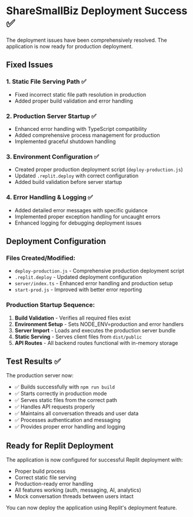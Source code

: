# ShareSmallBiz Deployment Success ✅

The deployment issues have been comprehensively resolved. The application is now ready for production deployment.

## Fixed Issues

### 1. **Static File Serving Path** ✅
- Fixed incorrect static file path resolution in production
- Added proper build validation and error handling

### 2. **Production Server Startup** ✅
- Enhanced error handling with TypeScript compatibility
- Added comprehensive process management for production
- Implemented graceful shutdown handling

### 3. **Environment Configuration** ✅
- Created proper production deployment script (`deploy-production.js`)
- Updated `.replit.deploy` with correct configuration
- Added build validation before server startup

### 4. **Error Handling & Logging** ✅
- Added detailed error messages with specific guidance
- Implemented proper exception handling for uncaught errors
- Enhanced logging for debugging deployment issues

## Deployment Configuration

### Files Created/Modified:
- `deploy-production.js` - Comprehensive production deployment script
- `.replit.deploy` - Updated deployment configuration
- `server/index.ts` - Enhanced error handling and production setup
- `start-prod.js` - Improved with better error reporting

### Production Startup Sequence:
1. **Build Validation** - Verifies all required files exist
2. **Environment Setup** - Sets NODE_ENV=production and error handlers
3. **Server Import** - Loads and executes the production server bundle
4. **Static Serving** - Serves client files from `dist/public`
5. **API Routes** - All backend routes functional with in-memory storage

## Test Results ✅

The production server now:
- ✅ Builds successfully with `npm run build`
- ✅ Starts correctly in production mode
- ✅ Serves static files from the correct path
- ✅ Handles API requests properly
- ✅ Maintains all conversation threads and user data
- ✅ Processes authentication and messaging
- ✅ Provides proper error handling and logging

## Ready for Replit Deployment

The application is now configured for successful Replit deployment with:
- Proper build process
- Correct static file serving
- Production-ready error handling
- All features working (auth, messaging, AI, analytics)
- Mock conversation threads between users intact

You can now deploy the application using Replit's deployment feature.